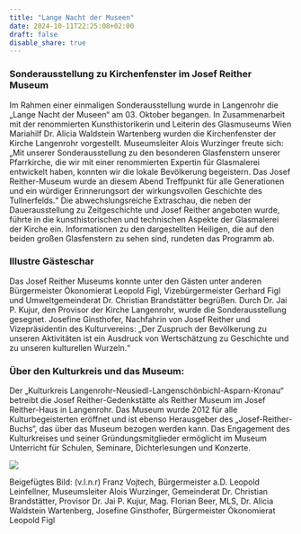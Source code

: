 ```yaml
---
title: "Lange Nacht der Museen"
date: 2024-10-11T22:25:08+02:00
draft: false
disable_share: true
---
```


### Sonderausstellung zu Kirchenfenster im Josef Reither Museum

Im Rahmen einer einmaligen Sonderausstellung wurde in Langenrohr die „Lange Nacht der Museen“ am 03. Oktober begangen.
In Zusammenarbeit mit der renommierten Kunsthistorikerin und Leiterin des Glasmuseums Wien Mariahilf Dr. Alicia Waldstein Wartenberg wurden die Kirchenfenster der Kirche Langenrohr vorgestellt.
Museumsleiter Alois Wurzinger freute sich: „Mit unserer Sonderausstellung zu den besonderen Glasfenstern unserer Pfarrkirche, die wir mit einer renommierten Expertin für Glasmalerei entwickelt haben, konnten wir die lokale Bevölkerung begeistern. Das Josef Reither-Museum wurde an diesem Abend Treffpunkt für alle Generationen und ein würdiger Erinnerungsort der wirkungsvollen Geschichte des Tullnerfelds.“
Die abwechslungsreiche Extraschau, die neben der Dauerausstellung zu Zeitgeschichte und Josef Reither angeboten wurde, führte in die kunsthistorischen und technischen Aspekte der Glasmalerei der Kirche ein.
Informationen zu den dargestellten Heiligen, die auf den beiden großen Glasfenstern zu sehen sind, rundeten das Programm ab.

### Illustre Gästeschar

Das Josef Reither Museums konnte unter den Gästen unter anderen Bürgermeister Ökonomierat Leopold Figl, Vizebürgermeister Gerhard Figl und Umweltgemeinderat Dr. Christian Brandstätter begrüßen.
Durch Dr. Jai P. Kujur, den Provisor der Kirche Langenrohr, wurde die Sonderausstellung gesegnet.
Josefine Ginsthofer, Nachfahrin von Josef Reither und Vizepräsidentin des Kulturvereins: „Der Zuspruch der Bevölkerung zu unseren Aktivitäten ist ein Ausdruck von Wertschätzung zu Geschichte und zu unseren kulturellen Wurzeln.“

### Über den Kulturkreis und das Museum:

Der „Kulturkreis Langenrohr-Neusiedl-Langenschönbichl-Asparn-Kronau“ betreibt die Josef Reither-Gedenkstätte als Reither Museum im Josef Reither-Haus in Langenrohr.
Das Museum wurde 2012 für alle Kulturbegeisterten eröffnet und ist ebenso Herausgeber des „Josef-Reither-Buchs“, das über das Museum bezogen werden kann.
Das Engagement des Kulturkreises und seiner Gründungsmitglieder ermöglicht im Museum Unterricht für Schulen, Seminare, Dichterlesungen und Konzerte.

<img src="/posts/2024/lange-nacht-der-museen.jpg">

Beigefügtes Bild: (v.l.n.r) Franz Vojtech, Bürgermeister a.D. Leopold Leinfellner, Museumsleiter Alois Wurzinger, Gemeinderat Dr. Christian Brandstätter, Provisor Dr. Jai P. Kujur, Mag. Florian Beer, MLS, Dr. Alicia Waldstein Wartenberg, Josefine Ginsthofer, Bürgermeister Ökonomierat Leopold Figl
